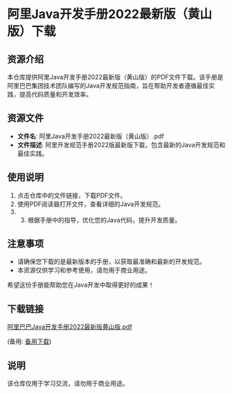 # 阿里Java开发手册2022最新版（黄山版）下载

## 资源介绍

本仓库提供阿里Java开发手册2022最新版（黄山版）的PDF文件下载。该手册是阿里巴巴集团技术团队编写的Java开发规范指南，旨在帮助开发者遵循最佳实践，提高代码质量和开发效率。

## 资源文件

- **文件名**: 阿里Java开发手册2022最新版（黄山版）.pdf
- **文件描述**: 阿里开发规范手册2022版最新版下载，包含最新的Java开发规范和最佳实践。

## 使用说明

1. 点击仓库中的文件链接，下载PDF文件。
2. 使用PDF阅读器打开文件，查看详细的Java开发规范。
3. 3. 根据手册中的指导，优化您的Java代码，提升开发质量。

## 注意事项

- 请确保您下载的是最新版本的手册，以获取最准确和最新的开发规范。
- 本资源仅供学习和参考使用，请勿用于商业用途。

希望这份手册能帮助您在Java开发中取得更好的成果！

## 下载链接
[阿里巴巴Java开发手册2022最新版黄山版.pdf](https://pan.quark.cn/s/67b6f79f4b2f) 

(备用: [备用下载](https://pan.baidu.com/s/1DhHQBYEdJdlMkjE_hvGH8Q?pwd=1234))

## 说明

该仓库仅用于学习交流，请勿用于商业用途。
